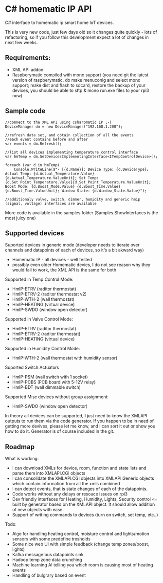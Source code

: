 # C# homematic IP API
C# interface to homematic ip smart home IoT devices.

This is very new code, just few days old so it changes quite quickly - lots of refactoring, so if you follow this development expect a lot of changes in next few weeks.

## Requirements:
- XML API addon 
- Raspberymatic compiled with mono support (you need git the latest version of raspberymatic, do make menuconig and select mono support; make dist and flash to sdcard, restore the backup of your devices, you should be able to sftp & mono run.exe files to your rpi3 now)

## Sample code

```Csharp
//connect to the XML API using csharpmatic IP ;-)
DeviceManager dm = new DeviceManager("192.168.1.200");

//refresh data set, and obtain collection of all the events
//each event contains before and after
var events = dm.Refresh(); 

//list all devices implementing temperature control interface
var hmTemp = dm.GetDevicesImplementingInterface<ITempControlDevice>();

foreach (var d in hmTemp)
	Console.WriteLine($"- [{d.Name}]: Device Type: {d.DeviceType}; Actual Temp: {d.Actual_Temperature.Value}{d.Actual_Temperature.ValueUnit}; Set Temp: {d.Set_Point_Temperature.Value}{d.Set_Point_Temperature.ValueUnit}; Boost Mode: {d.Boost_Mode.Value} {d.Boost_Time.Value}{d.Boost_Time.ValueUnit}; Window State: {d.Window_State.Value}");

//additionaly valve, switch, dimmer, humidity and generic hmip (signal, voltage) interfaces are available
```

More code is available in the samples folder (Samples.ShowInterfaces is the most juicy one)

## Supported devices

Suported devices in generic mode (developer needs to iterate over channels and datapoints of each of devices, so it's a bit akward way)
-  Homematic IP - all devices - well tested
-  possibly even older Homematic devies, I do not see reason why they would fail to work, the XML API is the same for both

Supported in Temp Control Mode:
- HmIP-ETRV (raditor thermostat)
- HmIP-ETRV-2 (raditor thermostat v2) 
- HmIP-WTH-2 (wall thermostat)
- HmIP-HEATING (virtual device)
- HmIP-SWDO (window open detector) 

Supported in Valve Control Mode:
- HmIP-ETRV (raditor thermostat)
- HmIP-ETRV-2 (raditor thermostat)
- HmIP-HEATING (virtual device)

Supported in Humidity Control Mode:
- HmIP-WTH-2 (wall thermostat with humidity sensor)

Suported Switch Actuators
- HmIP-PSM (wall switch with 1 socket)
- HmIP-PCBS (PCB board with 5-12V relay)
- HmIP-BDT (wall dimmable switch)

Supported Misc devices without group assignment:
- HmIP-SWDO (window open detector) 

In theory all devices can be supported, I just need to know the XMLAPI outputs to run them via the code generator. If you happen to be in need of getting more devives, please let me know, and I can sort it out or show you how to do it. Generator is of course included in the git.

## Roadmap

What is working:
- I can download XMLs for device, room, function and state lists and parse them into XMLAPI.CGI objects
- I can consolidate the XMLAPI.CGI objects into XMLAPI.Generic objects which contain information from all the xmls combined
- I can detect events, that is state changes of each of the datapoints.
- Code works without any delays or resouce issues on rpi3
- Dev friendly interfaces for Heating, Humidity, Lights, Security control <= built by generator based on the XMLAPI object. It should allow addition of new objects with ease.
- Support of writing commands to devices (turn on switch, set temp, etc..)

Todo:
- Algo for handling heating control, moisture control and lights/motion sensors with some predefine tresholds
- Some nice web UI with simple feedback (change temp zones/boost, lights) 
- Kafka message bus datapoints sink
- Hadoop temp zone data crunching
- Machine learning AI telling you which room is causing most of heating events
- Handling of bulgrary based on event
 
